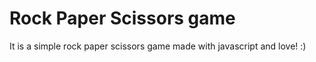 # Rock Paper Scissors game
 It is a simple rock paper scissors game made with javascript and love! :)

